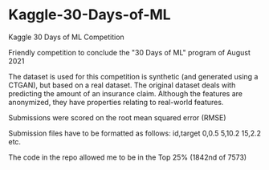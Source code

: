 # Kaggle-30-Days-of-ML
Kaggle 30 Days of ML Competition

Friendly competition to conclude the "30 Days of ML" program of August 2021

The dataset is used for this competition is synthetic (and generated using a CTGAN), but based on a real dataset. 
The original dataset deals with predicting the amount of an insurance claim. Although the features are anonymized, they have properties relating to real-world features.

Submissions were scored on the root mean squared error (RMSE)

Submission files have to be formatted as follows:
  id,target
  0,0.5
  5,10.2
  15,2.2
  etc.


The code in the repo allowed me to be in the Top 25% (1842nd of 7573)

